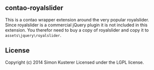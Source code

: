 ## contao-royalslider

This is a contao wrapper extension around the very popular royalslider. Since royalslider is
a commercial jQuery plugin it is not included in this extension. You therefor need to buy a
copy of royalslider and copy it to `assets\jquery\royalslider`.

## License
Copyright (c) 2014 Simon Kusterer
Licensed under the LGPL license.